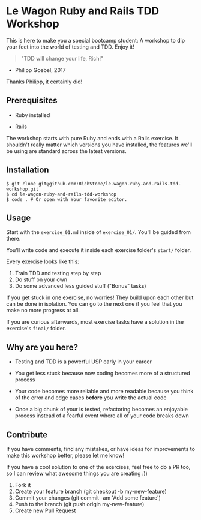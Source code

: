 # Le Wagon Ruby and Rails TDD Workshop

This is here to make you a special bootcamp student: A workshop to dip your feet
into the world of testing and TDD. Enjoy it!

> "TDD will change your life, Rich!"
- Philipp Goebel, 2017

Thanks Philipp, it certainly did!

## Prerequisites

* Ruby installed

* Rails

The workshop starts with pure Ruby and ends with a Rails exercise. It shouldn't
really matter which versions you have installed, the features we'll be using are
standard across the latest versions.

## Installation

```shell
$ git clone git@github.com:RichStone/le-wagon-ruby-and-rails-tdd-workshop.git
$ cd le-wagon-ruby-and-rails-tdd-workshop
$ code . # Or open with Your favorite editor.
```

## Usage

Start with the `exercise_01.md` inside of `exercise_01/`. You'll be guided from
there.

You'll write code and execute it inside each exercise folder's `start/` folder.

Every exercise looks like this:

1. Train TDD and testing step by step
1. Do stuff on your own
1. Do some advanced less guided stuff ("Bonus" tasks)

If you get stuck in one exercise, no worries! They build upon each other but can
be done in isolation. You can go to the next one if you feel that you make no
more progress at all.

If you are curious afterwards, most exercise tasks have a solution in the
exercise's `final/` folder.

## Why are you here?

* Testing and TDD is a powerful USP early in your career

* You get less stuck because now coding becomes more of a structured process

* Your code becomes more reliable and more readable because you think of the
  error and edge cases **before** you write the actual code

* Once a big chunk of your is tested, refactoring becomes an enjoyable process
  instead of a fearful event where all of your code breaks down

## Contribute

If you have comments, find any mistakes, or have ideas for improvements to make
this workshop better, please let me know!

If you have a cool solution to one of the exercises, feel free to do a PR too,
so I can review what awesome things you are creating :))

1. Fork it
2. Create your feature branch (git checkout -b my-new-feature)
3. Commit your changes (git commit -am 'Add some feature')
4. Push to the branch (git push origin my-new-feature)
5. Create new Pull Request
